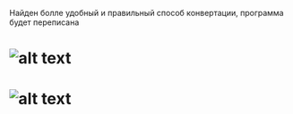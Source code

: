 Найден болле удобный и правильный способ конвертации, программа будет переписана
# ![alt text](https://github.com/Kladmen228/Convert-.py-file-to-bat-or-exe-file/blob/master/images/window.png)
# ![alt text](https://github.com/Kladmen228/Convert-.py-file-to-bat-or-exe-file/blob/master/images/ban.png)
